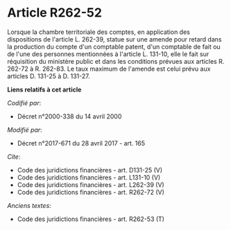 # Article R262-52

Lorsque la chambre territoriale des comptes, en application des dispositions de l'article L. 262-39, statue sur une amende
pour retard dans la production du compte d'un comptable patent, d'un comptable de fait ou de l'une des personnes mentionnées
à l'article L. 131-10, elle le fait sur réquisition du ministère public et dans les conditions prévues aux articles R. 262-72
à R. 262-83. Le taux maximum de l'amende est celui prévu aux articles D. 131-25 à D. 131-27.

**Liens relatifs à cet article**

_Codifié par_:

  - Décret n°2000-338 du 14 avril 2000

_Modifié par_:

  - Décret n°2017-671 du 28 avril 2017 - art. 165

_Cite_:

  - Code des juridictions financières - art. D131-25 (V)
  - Code des juridictions financières - art. L131-10 (V)
  - Code des juridictions financières - art. L262-39 (V)
  - Code des juridictions financières - art. R262-72 (V)

_Anciens textes_:

  - Code des juridictions financières - art. R262-53 (T)
